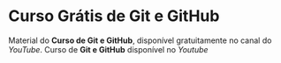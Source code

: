 # Curso Grátis de Git e GitHub
Material do **Curso de Git e GitHub**, disponível gratuitamente no canal do *YouTube*.
Curso de **Git e GitHub** disponível no *Youtube*

